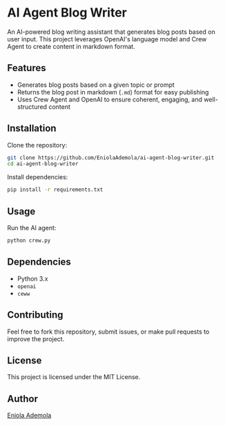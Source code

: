# AI Agent Blog Writer

An AI-powered blog writing assistant that generates blog posts based on user input. This project leverages OpenAI's language model and Crew Agent to create content in markdown format.

## Features

- Generates blog posts based on a given topic or prompt
- Returns the blog post in markdown (`.md`) format for easy publishing
- Uses Crew Agent and OpenAI to ensure coherent, engaging, and well-structured content

## Installation

Clone the repository:

```bash
git clone https://github.com/EniolaAdemola/ai-agent-blog-writer.git
cd ai-agent-blog-writer
```

Install dependencies:

```bash
pip install -r requirements.txt
```

## Usage

Run the AI agent:

```bash
python crew.py
```

## Dependencies

- Python 3.x
- `openai`
- `ceww`

## Contributing

Feel free to fork this repository, submit issues, or make pull requests to improve the project.

## License

This project is licensed under the MIT License.

## Author

[Eniola Ademola](https://github.com/EniolaAdemola)
